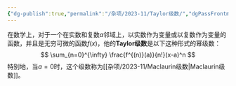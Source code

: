 ```yaml
---
{"dg-publish":true,"permalink":"/杂项/2023-11/Taylor级数/","dgPassFrontmatter":true}
---
```


在数学上，对于一个在实数和复数$a$邻域上，以实数作为变量或以复数作为变量的函数，并且是无穷可微的函数$f(x)$，他的**Taylor级数**是以下这种形式的幂级数：
$$
\sum_{n=0}^{\infty} \frac{f^{(n)}(a)}{n!}(x-a)^n
$$
特别地，当$a=0$时，这个级数称为[[杂项/2023-11/Maclaurin级数\|Maclaurin级数]]。